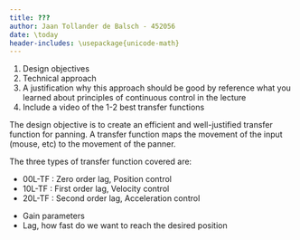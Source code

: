 ```yaml
---
title: ???
author: Jaan Tollander de Balsch - 452056
date: \today
header-includes: \usepackage{unicode-math}
---
```

1) Design objectives
2) Technical approach
3) A justification why this approach should be good by reference what you learned about principles of continuous control in the lecture
4) Include a video of the 1-2 best transfer functions

The design objective is to create an efficient and well-justified transfer function for panning. A transfer function maps the movement of the input (mouse, etc) to the movement of the panner.

The three types of transfer function covered are:

- 00L-TF : Zero order lag, Position control
- 10L-TF : First order lag, Velocity control
- 20L-TF : Second order lag, Acceleration control

* Gain parameters
* Lag, how fast do we want to reach the desired position
